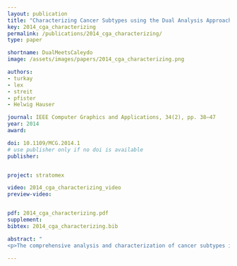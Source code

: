 ```yaml
---
layout: publication
title: "Characterizing Cancer Subtypes using the Dual Analysis Approach in Caleydo StratomeX"
key: 2014_cga_characterizing
permalink: /publications/2014_cga_characterizing/
type: paper

shortname: DualMeetsCaleydo
image: /assets/images/papers/2014_cga_characterizing.png

authors:
- turkay
- lex
- streit
- pfister
- Helwig Hauser

journal: IEEE Computer Graphics and Applications, 34(2), pp. 38–47
year: 2014
award:

doi: 10.1109/MCG.2014.1
# use publisher only if no doi is available
publisher:


project: stratomex

video: 2014_cga_characterizing_video
preview-video:


pdf: 2014_cga_characterizing.pdf
supplement:
bibtex: 2014_cga_characterizing.bib

abstract: "
<p>The comprehensive analysis and characterization of cancer subtypes is an important problem to which significant resources have been devoted in recent years. In this paper we integrate the dual analysis method, which uses statistics to describe both the dimensions and the rows of a high dimensional dataset, into StratomeX, a Caleydo view tailored to cancer subtype analysis. We introduce significant difference plots for showing the elements of a candidate cancer subtype that differ significantly from other subtypes, thus enabling analysts to characterize cancer subtypes. We also enable analysts to investigate how samples relate to the subtype they are assigned and to the other groups. Our approach gives analysts the ability to create well-defined candidate subtypes based on statistical properties. We demonstrate the utility of our approach in three case studies, where we show that we are able to reproduce findings from a published cancer subtype characterization.</p>"

---
```


